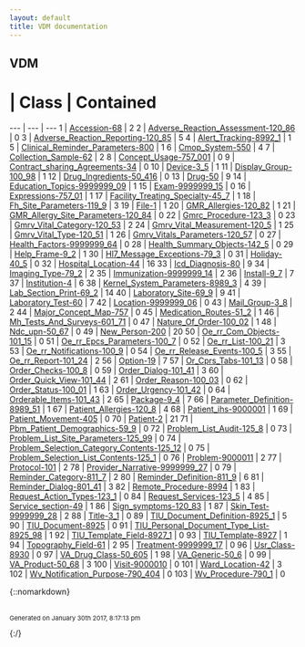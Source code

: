 ```yaml
---
layout: default
title: VDM documentation
---
```

## VDM

 # | Class | Contained 
 --- | --- | --- 
1 | [Accession-68](Accession-68.md) | 2
2 | [Adverse_Reaction_Assessment-120_86](Adverse_Reaction_Assessment-120_86.md) | 0
3 | [Adverse_Reaction_Reporting-120_85](Adverse_Reaction_Reporting-120_85.md) | 5
4 | [Alert_Tracking-8992_1](Alert_Tracking-8992_1.md) | 1
5 | [Clinical_Reminder_Parameters-800](Clinical_Reminder_Parameters-800.md) | 1
6 | [Cmop_System-550](Cmop_System-550.md) | 4
7 | [Collection_Sample-62](Collection_Sample-62.md) | 2
8 | [Concept_Usage-757_001](Concept_Usage-757_001.md) | 0
9 | [Contract_sharing_Agreements-34](Contract_sharing_Agreements-34.md) | 0
10 | [Device-3_5](Device-3_5.md) | 1
11 | [Display_Group-100_98](Display_Group-100_98.md) | 1
12 | [Drug_Ingredients-50_416](Drug_Ingredients-50_416.md) | 0
13 | [Drug-50](Drug-50.md) | 9
14 | [Education_Topics-9999999_09](Education_Topics-9999999_09.md) | 1
15 | [Exam-9999999_15](Exam-9999999_15.md) | 0
16 | [Expressions-757_01](Expressions-757_01.md) | 1
17 | [Facility_Treating_Specialty-45_7](Facility_Treating_Specialty-45_7.md) | 1
18 | [Fh_Site_Parameters-119_9](Fh_Site_Parameters-119_9.md) | 3
19 | [File-1](File-1.md) | 1
20 | [GMR_Allergies-120_82](GMR_Allergies-120_82.md) | 1
21 | [GMR_Allergy_Site_Parameters-120_84](GMR_Allergy_Site_Parameters-120_84.md) | 0
22 | [Gmrc_Procedure-123_3](Gmrc_Procedure-123_3.md) | 0
23 | [Gmrv_Vital_Category-120_53](Gmrv_Vital_Category-120_53.md) | 2
24 | [Gmrv_Vital_Measurement-120_5](Gmrv_Vital_Measurement-120_5.md) | 1
25 | [Gmrv_Vital_Type-120_51](Gmrv_Vital_Type-120_51.md) | 1
26 | [Gmrv_Vitals_Parameters-120_57](Gmrv_Vitals_Parameters-120_57.md) | 0
27 | [Health_Factors-9999999_64](Health_Factors-9999999_64.md) | 0
28 | [Health_Summary_Objects-142_5](Health_Summary_Objects-142_5.md) | 0
29 | [Help_Frame-9_2](Help_Frame-9_2.md) | 1
30 | [Hl7_Message_Exceptions-79_3](Hl7_Message_Exceptions-79_3.md) | 0
31 | [Holiday-40_5](Holiday-40_5.md) | 0
32 | [Hospital_Location-44](Hospital_Location-44.md) | 16
33 | [Icd_Diagnosis-80](Icd_Diagnosis-80.md) | 9
34 | [Imaging_Type-79_2](Imaging_Type-79_2.md) | 2
35 | [Immunization-9999999_14](Immunization-9999999_14.md) | 2
36 | [Install-9_7](Install-9_7.md) | 7
37 | [Institution-4](Institution-4.md) | 6
38 | [Kernel_System_Parameters-8989_3](Kernel_System_Parameters-8989_3.md) | 4
39 | [Lab_Section_Print-69_2](Lab_Section_Print-69_2.md) | 14
40 | [Laboratory_Site-69_9](Laboratory_Site-69_9.md) | 9
41 | [Laboratory_Test-60](Laboratory_Test-60.md) | 7
42 | [Location-9999999_06](Location-9999999_06.md) | 0
43 | [Mail_Group-3_8](Mail_Group-3_8.md) | 2
44 | [Major_Concept_Map-757](Major_Concept_Map-757.md) | 0
45 | [Medication_Routes-51_2](Medication_Routes-51_2.md) | 1
46 | [Mh_Tests_And_Surveys-601_71](Mh_Tests_And_Surveys-601_71.md) | 0
47 | [Nature_Of_Order-100_02](Nature_Of_Order-100_02.md) | 1
48 | [Ndc_upn-50_67](Ndc_upn-50_67.md) | 0
49 | [New_Person-200](New_Person-200.md) | 20
50 | [Oe_rr_Com_Objects-101_15](Oe_rr_Com_Objects-101_15.md) | 0
51 | [Oe_rr_Epcs_Parameters-100_7](Oe_rr_Epcs_Parameters-100_7.md) | 0
52 | [Oe_rr_List-100_21](Oe_rr_List-100_21.md) | 3
53 | [Oe_rr_Notifications-100_9](Oe_rr_Notifications-100_9.md) | 0
54 | [Oe_rr_Release_Events-100_5](Oe_rr_Release_Events-100_5.md) | 3
55 | [Oe_rr_Report-101_24](Oe_rr_Report-101_24.md) | 2
56 | [Option-19](Option-19.md) | 7
57 | [Or_Cprs_Tabs-101_13](Or_Cprs_Tabs-101_13.md) | 0
58 | [Order_Checks-100_8](Order_Checks-100_8.md) | 0
59 | [Order_Dialog-101_41](Order_Dialog-101_41.md) | 3
60 | [Order_Quick_View-101_44](Order_Quick_View-101_44.md) | 2
61 | [Order_Reason-100_03](Order_Reason-100_03.md) | 0
62 | [Order_Status-100_01](Order_Status-100_01.md) | 1
63 | [Order_Urgency-101_42](Order_Urgency-101_42.md) | 0
64 | [Orderable_Items-101_43](Orderable_Items-101_43.md) | 2
65 | [Package-9_4](Package-9_4.md) | 7
66 | [Parameter_Definition-8989_51](Parameter_Definition-8989_51.md) | 1
67 | [Patient_Allergies-120_8](Patient_Allergies-120_8.md) | 4
68 | [Patient_ihs-9000001](Patient_ihs-9000001.md) | 1
69 | [Patient_Movement-405](Patient_Movement-405.md) | 0
70 | [Patient-2](Patient-2.md) | 21
71 | [Pbm_Patient_Demographics-59_9](Pbm_Patient_Demographics-59_9.md) | 0
72 | [Problem_List_Audit-125_8](Problem_List_Audit-125_8.md) | 0
73 | [Problem_List_Site_Parameters-125_99](Problem_List_Site_Parameters-125_99.md) | 0
74 | [Problem_Selection_Category_Contents-125_12](Problem_Selection_Category_Contents-125_12.md) | 0
75 | [Problem_Selection_List_Contents-125_1](Problem_Selection_List_Contents-125_1.md) | 0
76 | [Problem-9000011](Problem-9000011.md) | 2
77 | [Protocol-101](Protocol-101.md) | 2
78 | [Provider_Narrative-9999999_27](Provider_Narrative-9999999_27.md) | 0
79 | [Reminder_Category-811_7](Reminder_Category-811_7.md) | 2
80 | [Reminder_Definition-811_9](Reminder_Definition-811_9.md) | 6
81 | [Reminder_Dialog-801_41](Reminder_Dialog-801_41.md) | 3
82 | [Remote_Procedure-8994](Remote_Procedure-8994.md) | 1
83 | [Request_Action_Types-123_1](Request_Action_Types-123_1.md) | 0
84 | [Request_Services-123_5](Request_Services-123_5.md) | 4
85 | [Service_section-49](Service_section-49.md) | 1
86 | [Sign_symptoms-120_83](Sign_symptoms-120_83.md) | 1
87 | [Skin_Test-9999999_28](Skin_Test-9999999_28.md) | 2
88 | [Title-3_1](Title-3_1.md) | 0
89 | [TIU_Document_Definition-8925_1](TIU_Document_Definition-8925_1.md) | 5
90 | [TIU_Document-8925](TIU_Document-8925.md) | 0
91 | [TIU_Personal_Document_Type_List-8925_98](TIU_Personal_Document_Type_List-8925_98.md) | 1
92 | [TIU_Template_Field-8927_1](TIU_Template_Field-8927_1.md) | 0
93 | [TIU_Template-8927](TIU_Template-8927.md) | 1
94 | [Topography_Field-61](Topography_Field-61.md) | 2
95 | [Treatment-9999999_17](Treatment-9999999_17.md) | 0
96 | [Usr_Class-8930](Usr_Class-8930.md) | 0
97 | [VA_Drug_Class-50_605](VA_Drug_Class-50_605.md) | 1
98 | [VA_Generic-50_6](VA_Generic-50_6.md) | 0
99 | [VA_Product-50_68](VA_Product-50_68.md) | 3
100 | [Visit-9000010](Visit-9000010.md) | 0
101 | [Ward_Location-42](Ward_Location-42.md) | 3
102 | [Wv_Notification_Purpose-790_404](Wv_Notification_Purpose-790_404.md) | 0
103 | [Wv_Procedure-790_1](Wv_Procedure-790_1.md) | 0


{::nomarkdown} <br/><br/><p style="font-size: 11px">Generated on January 30th 2017, 8:17:13 pm</p>{:/}